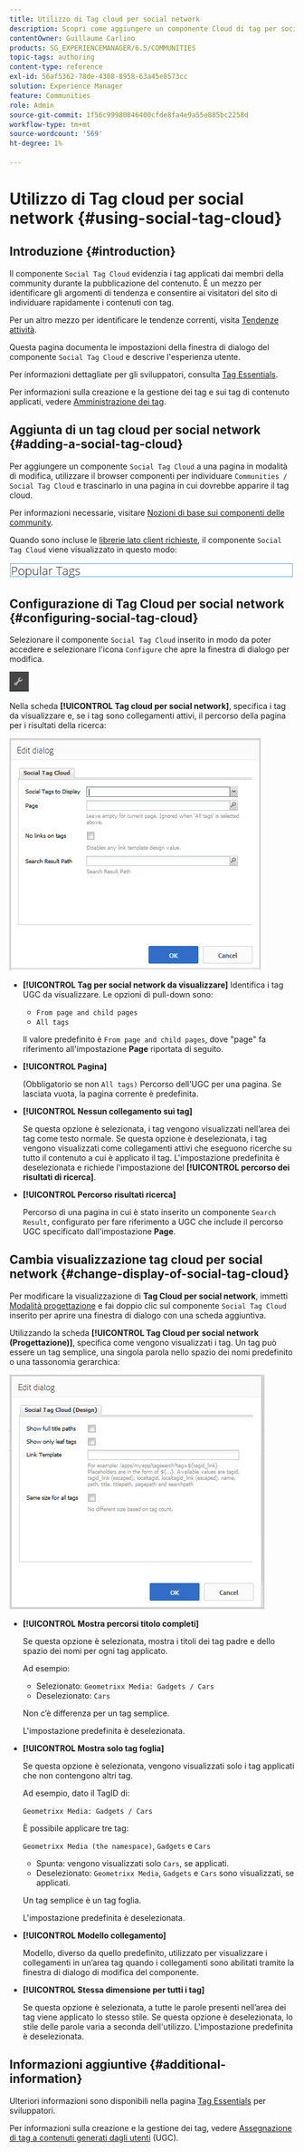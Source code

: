 ```yaml
---
title: Utilizzo di Tag cloud per social network
description: Scopri come aggiungere un componente Cloud di tag per social network a una pagina che consenta ai membri della community con accesso esterno di identificare rapidamente gli argomenti di tendenza e individuare i contenuti con tag.
contentOwner: Guillaume Carlino
products: SG_EXPERIENCEMANAGER/6.5/COMMUNITIES
topic-tags: authoring
content-type: reference
exl-id: 56af5362-78de-4308-8958-63a45e8573cc
solution: Experience Manager
feature: Communities
role: Admin
source-git-commit: 1f56c99980846400cfde8fa4e9a55e885bc2258d
workflow-type: tm+mt
source-wordcount: '569'
ht-degree: 1%

---
```


# Utilizzo di Tag cloud per social network {#using-social-tag-cloud}

## Introduzione {#introduction}

Il componente `Social Tag Cloud` evidenzia i tag applicati dai membri della community durante la pubblicazione del contenuto. È un mezzo per identificare gli argomenti di tendenza e consentire ai visitatori del sito di individuare rapidamente i contenuti con tag.

Per un altro mezzo per identificare le tendenze correnti, visita [Tendenze attività](trends.md).

Questa pagina documenta le impostazioni della finestra di dialogo del componente `Social Tag Cloud` e descrive l&#39;esperienza utente.

Per informazioni dettagliate per gli sviluppatori, consulta [Tag Essentials](tag.md).

Per informazioni sulla creazione e la gestione dei tag e sui tag di contenuto applicati, vedere [Amministrazione dei tag](../../help/sites-administering/tags.md).

## Aggiunta di un tag cloud per social network {#adding-a-social-tag-cloud}

Per aggiungere un componente `Social Tag Cloud` a una pagina in modalità di modifica, utilizzare il browser componenti per individuare `Communities / Social Tag Cloud` e trascinarlo in una pagina in cui dovrebbe apparire il tag cloud.

Per informazioni necessarie, visitare [Nozioni di base sui componenti delle community](basics.md).

Quando sono incluse le [librerie lato client richieste](tag.md#essentials-for-client-side), il componente `Social Tag Cloud` viene visualizzato in questo modo:

![tag social](assets/social-tag.png)

## Configurazione di Tag Cloud per social network {#configuring-social-tag-cloud}

Selezionare il componente `Social Tag Cloud` inserito in modo da poter accedere e selezionare l&#39;icona `Configure` che apre la finestra di dialogo per modifica.

![configura](assets/configure-new.png)

Nella scheda **[!UICONTROL Tag cloud per social network]**, specifica i tag da visualizzare e, se i tag sono collegamenti attivi, il percorso della pagina per i risultati della ricerca:

![social-tag-cloud](assets/social-tag-cloud.png)

* **[!UICONTROL Tag per social network da visualizzare]**
Identifica i tag UGC da visualizzare. Le opzioni di pull-down sono:

   * `From page and child pages`
   * `All tags`

  Il valore predefinito è `From page and child pages`, dove &quot;page&quot; fa riferimento all&#39;impostazione **Page** riportata di seguito.

* **[!UICONTROL Pagina]**

  (Obbligatorio se non `All tags)` Percorso dell&#39;UGC per una pagina. Se lasciata vuota, la pagina corrente è predefinita.

* **[!UICONTROL Nessun collegamento sui tag]**

  Se questa opzione è selezionata, i tag vengono visualizzati nell’area dei tag come testo normale. Se questa opzione è deselezionata, i tag vengono visualizzati come collegamenti attivi che eseguono ricerche su tutto il contenuto a cui è applicato il tag. L&#39;impostazione predefinita è deselezionata e richiede l&#39;impostazione del **[!UICONTROL percorso dei risultati di ricerca]**.

* **[!UICONTROL Percorso risultati ricerca]**

  Percorso di una pagina in cui è stato inserito un componente `Search Result`, configurato per fare riferimento a UGC che include il percorso UGC specificato dall&#39;impostazione **Page**.

## Cambia visualizzazione tag cloud per social network {#change-display-of-social-tag-cloud}

Per modificare la visualizzazione di **Tag Cloud per social network**, immetti [Modalità progettazione](../../help/sites-authoring/default-components-designmode.md) e fai doppio clic sul componente `Social Tag Cloud` inserito per aprire una finestra di dialogo con una scheda aggiuntiva.

Utilizzando la scheda **[!UICONTROL Tag Cloud per social network (Progettazione)]**, specifica come vengono visualizzati i tag. Un tag può essere un tag semplice, una singola parola nello spazio dei nomi predefinito o una tassonomia gerarchica:

![social-tag-cloud-design](assets/social-tag-cloud-design.png)

* **[!UICONTROL Mostra percorsi titolo completi]**

  Se questa opzione è selezionata, mostra i titoli dei tag padre e dello spazio dei nomi per ogni tag applicato.

  Ad esempio:

   * Selezionato: `Geometrixx Media: Gadgets / Cars`
   * Deselezionato: `Cars`

  Non c’è differenza per un tag semplice.

  L&#39;impostazione predefinita è deselezionata.

* **[!UICONTROL Mostra solo tag foglia]**

  Se questa opzione è selezionata, vengono visualizzati solo i tag applicati che non contengono altri tag.

  Ad esempio, dato il TagID di:

  `Geometrixx Media: Gadgets / Cars`

  È possibile applicare tre tag:

  `Geometrixx Media (the namespace)`, `Gadgets` e `Cars`

   * Spunta: vengono visualizzati solo `Cars`, se applicati.
   * Deselezionato: `Geometrixx Media`, `Gadgets` e `Cars` sono visualizzati, se applicati.

  Un tag semplice è un tag foglia.

  L&#39;impostazione predefinita è deselezionata.

* **[!UICONTROL Modello collegamento]**

  Modello, diverso da quello predefinito, utilizzato per visualizzare i collegamenti in un’area tag quando i collegamenti sono abilitati tramite la finestra di dialogo di modifica del componente.

* **[!UICONTROL Stessa dimensione per tutti i tag]**

  Se questa opzione è selezionata, a tutte le parole presenti nell’area dei tag viene applicato lo stesso stile. Se questa opzione è deselezionata, lo stile delle parole varia a seconda dell&#39;utilizzo. L&#39;impostazione predefinita è deselezionata.

## Informazioni aggiuntive {#additional-information}

Ulteriori informazioni sono disponibili nella pagina [Tag Essentials](tag.md) per sviluppatori.

Per informazioni sulla creazione e la gestione dei tag, vedere [Assegnazione di tag a contenuti generati dagli utenti](tag-ugc.md) (UGC).
